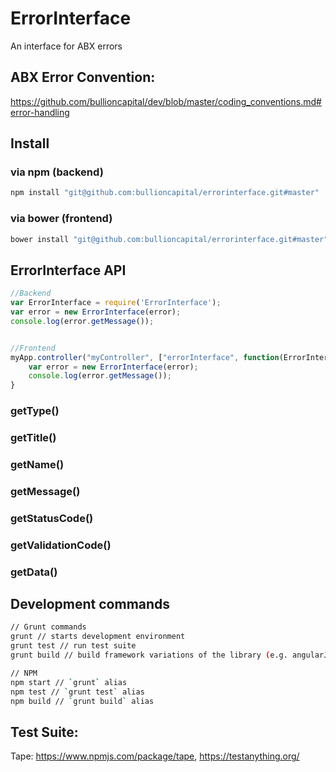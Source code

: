 # ErrorInterface

An interface for ABX errors

## ABX Error Convention:
https://github.com/bullioncapital/dev/blob/master/coding_conventions.md#error-handling

## Install

### via npm (backend)

```sh
npm install "git@github.com:bullioncapital/errorinterface.git#master"
```

### via bower (frontend)

```sh
bower install "git@github.com:bullioncapital/errorinterface.git#master"
```

## ErrorInterface API

```js
//Backend
var ErrorInterface = require('ErrorInterface');
var error = new ErrorInterface(error);
console.log(error.getMessage());


//Frontend
myApp.controller("myController", ["errorInterface", function(ErrorInterface)){
	var error = new ErrorInterface(error);
	console.log(error.getMessage());
}
```

### getType()



### getTitle()



### getName()



### getMessage()



### getStatusCode()



### getValidationCode()



### getData()



## Development commands

```sh
// Grunt commands
grunt // starts development environment
grunt test // run test suite
grunt build // build framework variations of the library (e.g. angularJS)

// NPM
npm start // `grunt` alias
npm test // `grunt test` alias
npm build // `grunt build` alias
```

## Test Suite:
Tape: https://www.npmjs.com/package/tape, https://testanything.org/
